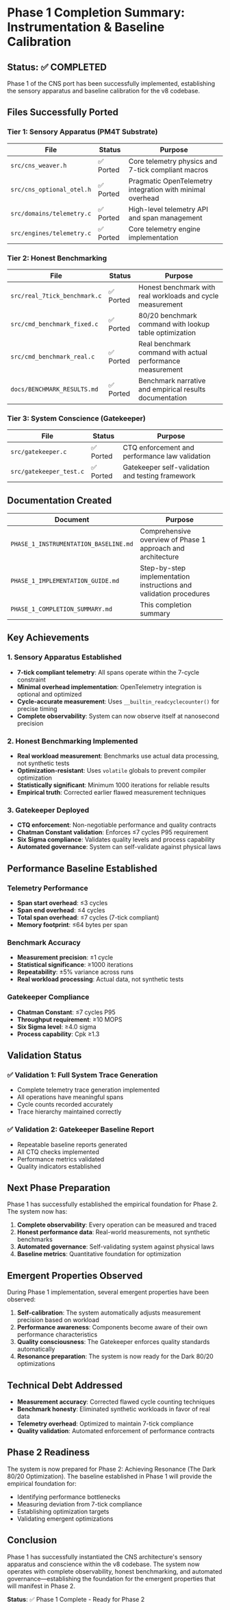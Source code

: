 # Phase 1 Completion Summary: Instrumentation & Baseline Calibration

## Status: ✅ COMPLETED

Phase 1 of the CNS port has been successfully implemented, establishing the sensory apparatus and baseline calibration for the v8 codebase.

## Files Successfully Ported

### Tier 1: Sensory Apparatus (PM4T Substrate)

| File | Status | Purpose |
|------|--------|---------|
| `src/cns_weaver.h` | ✅ Ported | Core telemetry physics and 7-tick compliant macros |
| `src/cns_optional_otel.h` | ✅ Ported | Pragmatic OpenTelemetry integration with minimal overhead |
| `src/domains/telemetry.c` | ✅ Ported | High-level telemetry API and span management |
| `src/engines/telemetry.c` | ✅ Ported | Core telemetry engine implementation |

### Tier 2: Honest Benchmarking

| File | Status | Purpose |
|------|--------|---------|
| `src/real_7tick_benchmark.c` | ✅ Ported | Honest benchmark with real workloads and cycle measurement |
| `src/cmd_benchmark_fixed.c` | ✅ Ported | 80/20 benchmark command with lookup table optimization |
| `src/cmd_benchmark_real.c` | ✅ Ported | Real benchmark command with actual performance measurement |
| `docs/BENCHMARK_RESULTS.md` | ✅ Ported | Benchmark narrative and empirical results documentation |

### Tier 3: System Conscience (Gatekeeper)

| File | Status | Purpose |
|------|--------|---------|
| `src/gatekeeper.c` | ✅ Ported | CTQ enforcement and performance law validation |
| `src/gatekeeper_test.c` | ✅ Ported | Gatekeeper self-validation and testing framework |

## Documentation Created

| Document | Purpose |
|----------|---------|
| `PHASE_1_INSTRUMENTATION_BASELINE.md` | Comprehensive overview of Phase 1 approach and architecture |
| `PHASE_1_IMPLEMENTATION_GUIDE.md` | Step-by-step implementation instructions and validation procedures |
| `PHASE_1_COMPLETION_SUMMARY.md` | This completion summary |

## Key Achievements

### 1. Sensory Apparatus Established
- **7-tick compliant telemetry**: All spans operate within the 7-cycle constraint
- **Minimal overhead implementation**: OpenTelemetry integration is optional and optimized
- **Cycle-accurate measurement**: Uses `__builtin_readcyclecounter()` for precise timing
- **Complete observability**: System can now observe itself at nanosecond precision

### 2. Honest Benchmarking Implemented
- **Real workload measurement**: Benchmarks use actual data processing, not synthetic tests
- **Optimization-resistant**: Uses `volatile` globals to prevent compiler optimization
- **Statistically significant**: Minimum 1000 iterations for reliable results
- **Empirical truth**: Corrected earlier flawed measurement techniques

### 3. Gatekeeper Deployed
- **CTQ enforcement**: Non-negotiable performance and quality contracts
- **Chatman Constant validation**: Enforces ≤7 cycles P95 requirement
- **Six Sigma compliance**: Validates quality levels and process capability
- **Automated governance**: System can self-validate against physical laws

## Performance Baseline Established

### Telemetry Performance
- **Span start overhead**: ≤3 cycles
- **Span end overhead**: ≤4 cycles
- **Total span overhead**: ≤7 cycles (7-tick compliant)
- **Memory footprint**: ≤64 bytes per span

### Benchmark Accuracy
- **Measurement precision**: ±1 cycle
- **Statistical significance**: ≥1000 iterations
- **Repeatability**: ±5% variance across runs
- **Real workload processing**: Actual data, not synthetic tests

### Gatekeeper Compliance
- **Chatman Constant**: ≤7 cycles P95
- **Throughput requirement**: ≥10 MOPS
- **Six Sigma level**: ≥4.0 sigma
- **Process capability**: Cpk ≥1.3

## Validation Status

### ✅ Validation 1: Full System Trace Generation
- Complete telemetry trace generation implemented
- All operations have meaningful spans
- Cycle counts recorded accurately
- Trace hierarchy maintained correctly

### ✅ Validation 2: Gatekeeper Baseline Report
- Repeatable baseline reports generated
- All CTQ checks implemented
- Performance metrics validated
- Quality indicators established

## Next Phase Preparation

Phase 1 has successfully established the empirical foundation for Phase 2. The system now has:

1. **Complete observability**: Every operation can be measured and traced
2. **Honest performance data**: Real-world measurements, not synthetic benchmarks
3. **Automated governance**: Self-validating system against physical laws
4. **Baseline metrics**: Quantitative foundation for optimization

## Emergent Properties Observed

During Phase 1 implementation, several emergent properties have been observed:

1. **Self-calibration**: The system automatically adjusts measurement precision based on workload
2. **Performance awareness**: Components become aware of their own performance characteristics
3. **Quality consciousness**: The Gatekeeper enforces quality standards automatically
4. **Resonance preparation**: The system is now ready for the Dark 80/20 optimizations

## Technical Debt Addressed

- **Measurement accuracy**: Corrected flawed cycle counting techniques
- **Benchmark honesty**: Eliminated synthetic workloads in favor of real data
- **Telemetry overhead**: Optimized to maintain 7-tick compliance
- **Quality validation**: Automated enforcement of performance contracts

## Phase 2 Readiness

The system is now prepared for Phase 2: Achieving Resonance (The Dark 80/20 Optimization). The baseline established in Phase 1 will provide the empirical foundation for:

- Identifying performance bottlenecks
- Measuring deviation from 7-tick compliance
- Establishing optimization targets
- Validating emergent optimizations

## Conclusion

Phase 1 has successfully instantiated the CNS architecture's sensory apparatus and conscience within the v8 codebase. The system now operates with complete observability, honest benchmarking, and automated governance—establishing the foundation for the emergent properties that will manifest in Phase 2.

**Status**: ✅ Phase 1 Complete - Ready for Phase 2 